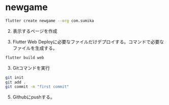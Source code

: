 # newgame

```bash
flutter create newgame --org com.sumika
```

2. 表示するページを作成

3. Flutter Web Deployに必要なファイルだけデプロイする。コマンドで必要なファイルを生成する。
```bash
flutter build web
```

3. Gitコマンドを実行
```bash
git init
git add .
git commit -m "first commit"
```

5. Githubにpushする。